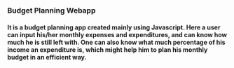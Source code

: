 ### Budget Planning Webapp

#### It is a budget planning app created mainly using Javascript. Here a user can input his/her monthly expenses and expenditures, and can know how much he is still left with. One can also know what much percentage of his income an expenditure is, which might help him to plan his monthly budget in an efficient way.
